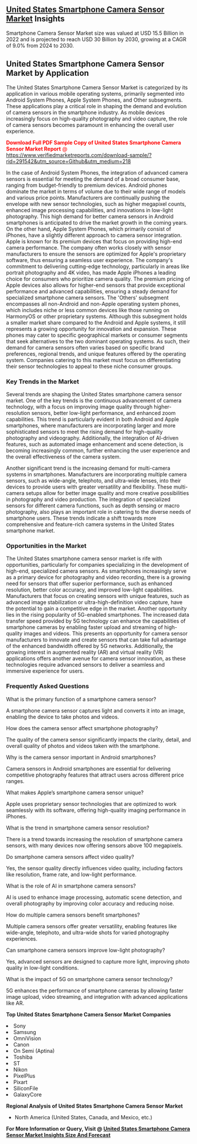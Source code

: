 <h2><a href="https://www.verifiedmarketreports.com/download-sample/?rid=291542&amp;utm_source=Github&amp;utm_medium=218" target="_blank">United States Smartphone Camera Sensor Market</a> Insights</h2><p>Smartphone Camera Sensor Market size was valued at USD 15.5 Billion in 2022 and is projected to reach USD 30 Billion by 2030, growing at a CAGR of 9.0% from 2024 to 2030.</p><p> <h2>United States Smartphone Camera Sensor Market by Application</h2> <p>The United States Smartphone Camera Sensor Market is categorized by its application in various mobile operating systems, primarily segmented into Android System Phones, Apple System Phones, and Other subsegments. These applications play a critical role in shaping the demand and evolution of camera sensors in the smartphone industry. As mobile devices increasingly focus on high-quality photography and video capture, the role of camera sensors becomes paramount in enhancing the overall user experience. <p><span class=""><span style="color: #ff0000;"><strong>Download Full PDF Sample Copy of United States Smartphone Camera Sensor Market Report</strong> @ </span><a href="https://www.verifiedmarketreports.com/download-sample/?rid=291542&amp;utm_source=Github&amp;utm_medium=218" target="_blank">https://www.verifiedmarketreports.com/download-sample/?rid=291542&amp;utm_source=Github&amp;utm_medium=218</a></span></p> In the case of Android System Phones, the integration of advanced camera sensors is essential for meeting the demand of a broad consumer base, ranging from budget-friendly to premium devices. Android phones dominate the market in terms of volume due to their wide range of models and various price points. Manufacturers are continually pushing the envelope with new sensor technologies, such as higher megapixel counts, enhanced image processing capabilities, and innovations in low-light photography. This high demand for better camera sensors in Android smartphones is anticipated to drive the market growth in the coming years. On the other hand, Apple System Phones, which primarily consist of iPhones, have a slightly different approach to camera sensor integration. Apple is known for its premium devices that focus on providing high-end camera performance. The company often works closely with sensor manufacturers to ensure the sensors are optimized for Apple's proprietary software, thus ensuring a seamless user experience. The company's commitment to delivering cutting-edge technology, particularly in areas like portrait photography and 4K video, has made Apple iPhones a leading choice for consumers who prioritize camera quality. The premium pricing of Apple devices also allows for higher-end sensors that provide exceptional performance and advanced capabilities, ensuring a steady demand for specialized smartphone camera sensors. The 'Others' subsegment encompasses all non-Android and non-Apple operating system phones, which includes niche or less common devices like those running on HarmonyOS or other proprietary systems. Although this subsegment holds a smaller market share compared to the Android and Apple systems, it still represents a growing opportunity for innovation and expansion. These phones may cater to specific geographical markets or consumer segments that seek alternatives to the two dominant operating systems. As such, their demand for camera sensors often varies based on specific brand preferences, regional trends, and unique features offered by the operating system. Companies catering to this market must focus on differentiating their sensor technologies to appeal to these niche consumer groups. <h3>Key Trends in the Market</h3> <p>Several trends are shaping the United States smartphone camera sensor market. One of the key trends is the continuous advancement of camera technology, with a focus on improving image quality through higher-resolution sensors, better low-light performance, and enhanced zoom capabilities. This trend is particularly evident in both Android and Apple smartphones, where manufacturers are incorporating larger and more sophisticated sensors to meet the rising demand for high-quality photography and videography. Additionally, the integration of AI-driven features, such as automated image enhancement and scene detection, is becoming increasingly common, further enhancing the user experience and the overall effectiveness of the camera system.</p> <p>Another significant trend is the increasing demand for multi-camera systems in smartphones. Manufacturers are incorporating multiple camera sensors, such as wide-angle, telephoto, and ultra-wide lenses, into their devices to provide users with greater versatility and flexibility. These multi-camera setups allow for better image quality and more creative possibilities in photography and video production. The integration of specialized sensors for different camera functions, such as depth sensing or macro photography, also plays an important role in catering to the diverse needs of smartphone users. These trends indicate a shift towards more comprehensive and feature-rich camera systems in the United States smartphone market.</p> <h3>Opportunities in the Market</h3> <p>The United States smartphone camera sensor market is rife with opportunities, particularly for companies specializing in the development of high-end, specialized camera sensors. As smartphones increasingly serve as a primary device for photography and video recording, there is a growing need for sensors that offer superior performance, such as enhanced resolution, better color accuracy, and improved low-light capabilities. Manufacturers that focus on creating sensors with unique features, such as advanced image stabilization or ultra-high-definition video capture, have the potential to gain a competitive edge in the market. Another opportunity lies in the rising popularity of 5G-enabled smartphones. The increased data transfer speed provided by 5G technology can enhance the capabilities of smartphone cameras by enabling faster upload and streaming of high-quality images and videos. This presents an opportunity for camera sensor manufacturers to innovate and create sensors that can take full advantage of the enhanced bandwidth offered by 5G networks. Additionally, the growing interest in augmented reality (AR) and virtual reality (VR) applications offers another avenue for camera sensor innovation, as these technologies require advanced sensors to deliver a seamless and immersive experience for users.</p> <h3>Frequently Asked Questions</h3> <p>What is the primary function of a smartphone camera sensor?</p> <p>A smartphone camera sensor captures light and converts it into an image, enabling the device to take photos and videos.</p> <p>How does the camera sensor affect smartphone photography?</p> <p>The quality of the camera sensor significantly impacts the clarity, detail, and overall quality of photos and videos taken with the smartphone.</p> <p>Why is the camera sensor important in Android smartphones?</p> <p>Camera sensors in Android smartphones are essential for delivering competitive photography features that attract users across different price ranges.</p> <p>What makes Apple’s smartphone camera sensor unique?</p> <p>Apple uses proprietary sensor technologies that are optimized to work seamlessly with its software, offering high-quality imaging performance in iPhones.</p> <p>What is the trend in smartphone camera sensor resolution?</p> <p>There is a trend towards increasing the resolution of smartphone camera sensors, with many devices now offering sensors above 100 megapixels.</p> <p>Do smartphone camera sensors affect video quality?</p> <p>Yes, the sensor quality directly influences video quality, including factors like resolution, frame rate, and low-light performance.</p> <p>What is the role of AI in smartphone camera sensors?</p> <p>AI is used to enhance image processing, automatic scene detection, and overall photography by improving color accuracy and reducing noise.</p> <p>How do multiple camera sensors benefit smartphones?</p> <p>Multiple camera sensors offer greater versatility, enabling features like wide-angle, telephoto, and ultra-wide shots for varied photography experiences.</p> <p>Can smartphone camera sensors improve low-light photography?</p> <p>Yes, advanced sensors are designed to capture more light, improving photo quality in low-light conditions.</p> <p>What is the impact of 5G on smartphone camera sensor technology?</p> <p>5G enhances the performance of smartphone cameras by allowing faster image upload, video streaming, and integration with advanced applications like AR.</p> </p><p><strong>Top United States Smartphone Camera Sensor Market Companies</strong></p><div data-test-id=""><p><li>Sony</li><li> Samsung</li><li> OmniVision</li><li> Canon</li><li> On Semi (Aptina)</li><li> Toshiba</li><li> ST</li><li> Nikon</li><li> PixelPlus</li><li> Pixart</li><li> SiliconFile</li><li> GalaxyCore</li></p><div><strong>Regional Analysis of&nbsp;United States Smartphone Camera Sensor Market</strong></div><ul><li dir="ltr"><p dir="ltr">North America&nbsp;(United States, Canada, and Mexico, etc.)</p></li></ul><p><strong>For More Information or Query, Visit @&nbsp;</strong><strong><a href="https://www.verifiedmarketreports.com/product/smartphone-camera-sensor-market/?utm_source=Github&amp;utm_medium=218" target="_blank">United States Smartphone Camera Sensor Market Insights Size And Forecast</a></strong></p></div>
